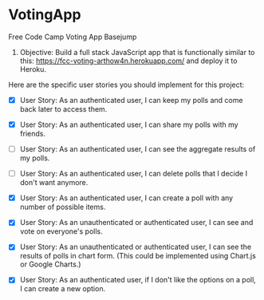 # VotingApp

Free Code Camp Voting App Basejump

1. Objective: Build a full stack JavaScript app that is functionally similar to this: https://fcc-voting-arthow4n.herokuapp.com/ and deploy it to Heroku.

Here are the specific user stories you should implement for this project:


- [x] User Story: As an authenticated user, I can keep my polls and come back later to access them.

- [x] User Story: As an authenticated user, I can share my polls with my friends.

- [ ] User Story: As an authenticated user, I can see the aggregate results of my polls.

- [ ] User Story: As an authenticated user, I can delete polls that I decide I don't want anymore.

- [x] User Story: As an authenticated user, I can create a poll with any number of possible items.

- [x] User Story: As an unauthenticated or authenticated user, I can see and vote on everyone's polls.

- [x] User Story: As an unauthenticated or authenticated user, I can see the results of polls in chart form. (This could be implemented using Chart.js or Google Charts.)

- [x] User Story: As an authenticated user, if I don't like the options on a poll, I can create a new option.
